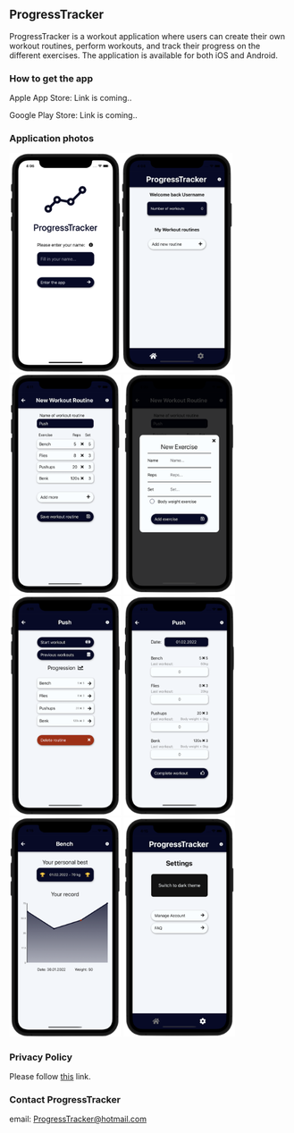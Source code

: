 ## ProgressTracker

ProgressTracker is a workout application where users can create their own workout routines, perform workouts, and track their progress on the different exercises. 
The application is available for both iOS and Android. 

### How to get the app

Apple App Store: Link is coming..

Google Play Store: Link is coming..

### Application photos

<img src="https://raw.githubusercontent.com/wrt95/ProgressTracker/gh-pages/assets/frontpage.png" width="200"><img src="https://raw.githubusercontent.com/wrt95/ProgressTracker/gh-pages/assets/homepage.png" width="200">
<img src="https://raw.githubusercontent.com/wrt95/ProgressTracker/gh-pages/assets/newroutine.png" width="200">
<img src="https://raw.githubusercontent.com/wrt95/ProgressTracker/gh-pages/assets/addexercise.png" width="200">
<img src="https://raw.githubusercontent.com/wrt95/ProgressTracker/gh-pages/assets/routine.png" width="200">
<img src="https://raw.githubusercontent.com/wrt95/ProgressTracker/gh-pages/assets/workout.png" width="200">
<img src="https://raw.githubusercontent.com/wrt95/ProgressTracker/gh-pages/assets/tracking.png" width="200">
<img src="https://raw.githubusercontent.com/wrt95/ProgressTracker/gh-pages/assets/settings.png" width="200">

### Privacy Policy

Please follow [this](https://wrt95.github.io/ProgressTracker/privacy-policy/) link. 

### Contact ProgressTracker

email: ProgressTracker@hotmail.com
